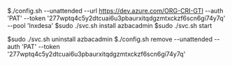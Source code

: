 $./config.sh --unattended --url https://dev.azure.com/ORG-CRI-GTI --auth 'PAT' --token '277wptq4c5y2dtcuai6u3pbaurxitqdgzmtxckzf6scn6gi74y7q' --pool 'lnxdesa'
$sudo ./svc.sh install azbacadmin
$sudo ./svc.sh start

$sudo ./svc.sh uninstall azbacadmin
$./config.sh remove --unattended  --auth 'PAT' --token '277wptq4c5y2dtcuai6u3pbaurxitqdgzmtxckzf6scn6gi74y7q'
